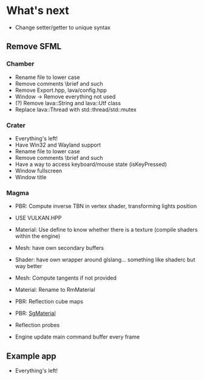 # What's next

- Change setter/getter to unique syntax

## Remove SFML

### Chamber

- Rename file to lower case
- Remove comments \brief and such
- Remove Export.hpp, lava/config.hpp
- Window -> Remove everything not used
- (?) Remove lava::String and lava::Utf class
- Replace lava::Thread with std::thread/std::mutex

### Crater

- Everything's left!
- Have Win32 and Wayland support
- Rename file to lower case
- Remove comments \brief and such
- Have a way to access keyboard/mouse state (isKeyPressed)
- Window fullscreen
- Window title

### Magma

- PBR: Compute inverse TBN in vertex shader, transforming lights position

- USE VULKAN.HPP 
- Material: Use define to know whether there is a texture (compile shaders within the engine)
- Mesh: have own secondary buffers
- Shader: have own wrapper around glslang... something like shaderc but way better
- Mesh: Compute tangents if not provided
- Material: Rename to RmMaterial
- PBR: Reflection cube maps
- PBR: [SgMaterial](https://github.com/KhronosGroup/glTF/tree/master/extensions/Khronos/KHR_materials_pbrSpecularGlossiness)
- Reflection probes
- Engine update main command buffer every frame

## Example app

- Everything's left!

